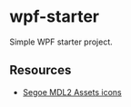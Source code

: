 # wpf-starter

Simple WPF starter project.

## Resources

* [Segoe MDL2 Assets icons](https://docs.microsoft.com/en-us/windows/apps/design/style/segoe-ui-symbol-font)
